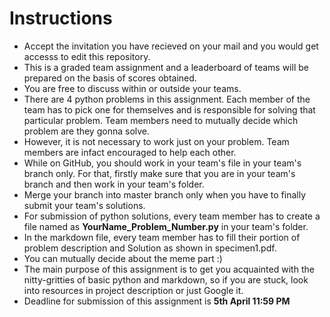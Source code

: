 # Instructions

* Accept the invitation you have recieved on your mail and you would get accesss to edit this repository.
* This is a graded team assignment and a leaderboard of teams will be prepared on the basis of scores obtained.
* You are free to discuss within or outside your teams.
* There are 4 python problems in this assignment. Each member of the team has to pick one for themselves and is responsible for solving that particular problem. Team members need to mutually decide which problem are they gonna solve. 
* However, it is not necessary to work just on your problem. Team members are infact encouraged to help each other.
* While on GitHub, you should work in your team's file in your team's branch only. For that, firstly make sure that you are in your team's branch and then work in your team's folder.
* Merge your branch into master branch only when you have to finally submit your team's solutions.
* For submission of python solutions, every team member has to create a file named as **YourName_Problem_Number.py** in your team's folder.
* In the markdown file, every team member has to fill their portion of problem description and Solution as shown in specimen1.pdf.
* You can mutually decide about the meme part :)
* The main purpose of this assignment is to get you acquainted with the nitty-gritties of basic python and markdown, so if you are stuck, look into resources in project description or just Google it.
* Deadline for submission of this assignment is **5th April 11:59 PM**


